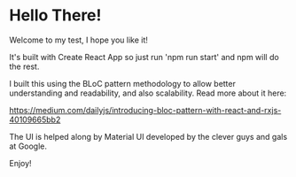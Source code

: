 # Hello There!

Welcome to my test, I hope you like it!

It's built with Create React App so just run 'npm run start' and npm will do the rest.

I built this using the BLoC pattern methodology to allow better understanding and readability, and also scalability. Read more about it here:

https://medium.com/dailyjs/introducing-bloc-pattern-with-react-and-rxjs-40109665bb2

The UI is helped along by Material UI developed by the clever guys and gals at Google. 

Enjoy!



